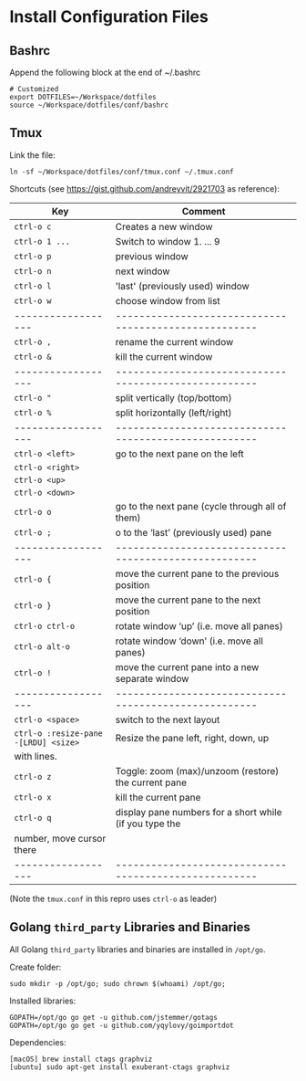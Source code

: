 # Install Configuration Files

## Bashrc

Append the following block at the end of ~/.bashrc

    # Customized
    export DOTFILES=~/Workspace/dotfiles
    source ~/Workspace/dotfiles/conf/bashrc

## Tmux

Link the file:

    ln -sf ~/Workspace/dotfiles/conf/tmux.conf ~/.tmux.conf

Shortcuts (see https://gist.github.com/andreyvit/2921703 as reference):

| Key               | Comment                                              |
| ------------------| -----------------------------------------------------|
| `ctrl-o c`        | Creates a new window                                 |
| `ctrl-o 1 ...`    | Switch to window 1. ... 9                            |
| `ctrl-o p`        | previous window                                      |
| `ctrl-o n`        | next window                                          |
| `ctrl-o l`        | 'last' (previously used)  window                     |
| `ctrl-o w`        | choose window from list                              |
| ------------------| -----------------------------------------------------|
| `ctrl-o ,`        | rename the current window                            |
| `ctrl-o &`        | kill  the current window                             |
| ------------------| -----------------------------------------------------|
| `ctrl-o "`        | split vertically (top/bottom)                        |
| `ctrl-o %`        | split horizontally (left/right)                      |
| ------------------| -----------------------------------------------------|
| `ctrl-o <left>`   | go to the next pane on the left                      |
| `ctrl-o <right>`  |                                                      |
| `ctrl-o <up>`     |                                                      |
| `ctrl-o <down>`   |                                                      |
| `ctrl-o o`        | go to the next pane (cycle through all of them)      |
| `ctrl-o ;`        | o to the ‘last’ (previously used) pane               |
| ------------------| -----------------------------------------------------|
| `ctrl-o {`        | move the current pane to the previous position       |
| `ctrl-o }`        | move the current pane to the next position           |
| `ctrl-o ctrl-o`   | rotate window ‘up’ (i.e. move all panes)             |
| `ctrl-o alt-o`    | rotate window ‘down’ (i.e. move all panes)           |
| `ctrl-o !`        | move the current pane into a new separate window     |
| ------------------| -----------------------------------------------------|
| `ctrl-o <space>`  | switch to the next layout                            |
| `ctrl-o :resize-pane -[LRDU] <size>`  | Resize the pane left, right, down, up
with <size> lines.  |
| `ctrl-o z`        | Toggle: zoom (max)/unzoom (restore) the current pane |
| `ctrl-o x`        | kill the current pane                                |
| `ctrl-o q`        | display pane numbers for a short while (if you type the
number, move cursor there              |
| ------------------| -----------------------------------------------------|

(Note the `tmux.conf` in this repro uses `ctrl-o` as leader)

## Golang `third_party` Libraries and Binaries

All Golang `third_party` libraries and binaries are installed in `/opt/go`.

Create folder:

    sudo mkdir -p /opt/go; sudo chrown $(whoami) /opt/go;

Installed libraries:

    GOPATH=/opt/go go get -u github.com/jstemmer/gotags
    GOPATH=/opt/go go get -u github.com/yqylovy/goimportdot

Dependencies:

    [macOS] brew install ctags graphviz
    [ubuntu] sudo apt-get install exuberant-ctags graphviz
